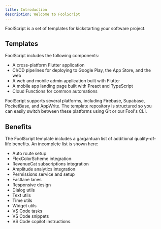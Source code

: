 ```yaml
---
title: Introduction
description: Welcome to FoolScript
---
```


FoolScript is a set of templates for kickstarting your software project. 

## Templates
FoolScript includes the following components:
- A cross-platform Flutter application
- CI/CD pipelines for deploying to Google Play, the App Store, and the web
- A web and mobile admin application built with Flutter
- A mobile app landing page built with Preact and TypeScript
- Cloud Functions for common automations

FoolScript supports several platforms, including Firebase, Supabase, PocketBase, and AppWrite. The template repository is structured so you can easily switch between these platforms using Git or our Fool's CLI.

## Benefits
The FoolScript template includes a gargantuan list of additional quality-of-life benefits. An incomplete list is shown here:
- Auto route setup
- FlexColorScheme integration
- RevenueCat subscriptions integration
- Amplitude analytics integration
- Permissions service and setup
- Fastlane lanes
- Responsive design
- Dialog utils
- Text utils
- Time utils
- Widget utils
- VS Code tasks
- VS Code snippets
- VS Code copilot instructions